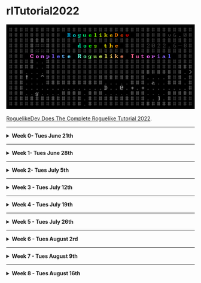 # rlTutorial2022

![rl Tutorial 2022](https://github.com/samelinux/rlTutorial2022/raw/main/images/rlTutorial2022.png "Logo")

[RoguelikeDev Does The Complete Roguelike Tutorial 2022](https://www.reddit.com/r/roguelikedev/comments/vhfsda/roguelikedev_does_the_complete_roguelike_tutorial/).

- - -

<details>
<summary><b>Week 0- Tues June 21th</b></summary>

Bolerplate code. Here you can find the partial source: [tag](https://github.com/samelinux/rlTutorial2022/releases/tag/week0)

- [keyboard.c](keyboard.c)

  This file contains some functions to easly setup, reset and use the keyboard.

- [macro.h](macro.h)

  This fail contains just some macro that could be usefull in the future

- [main.c](main.c)

  This file contains the main function of the program and for now it's just a placeholder to show some "engine" functionality

- [position.c](position.c)

  This file contains a rough implementation of 2d positions structure and functions, we will expand this during the tutorial ... or we can scrapp it if not usefull

- [random.c](random.c)

  This file contains a straight copy and paste of a Lehmer random number generation function from wikipedia and some utility.

  We will mostly only use two functions randomSetup and randomDice

- [screen.c](screen.c)

  This file contains a rough and semplified ncurses implementation with way less functions but way easier to understand.

  It is base on ansi escape codes which is a fancy way to say "codes to instruct the terminal on how to draw things".

  With this you can print character and string anywhere on the terminal using foreground and background colors ... i think this will be enough for the tutorial, but we can expand this if we need to.

- [signal.c](signal.c)

  This file contains some code to help people which are less familiar with C debug some crashes.

  Nothing special, it just register some callback for handling signals the operating system may throw at your game in case we write something wrong (think of it as a way more destructive try/catch which always and with a crash and a stack trace 8p ).

- [time.c](time.c)

  This file contains just a function to get the current timestamp in milliseconds, it may come handy to profile some map generation/pathfinding algorithm.

  I'm not 100% sure we will need this, but if costs nothing to have it laying around.

</details>

- - -

<details>
<summary><b>Week 1- Tues June 28th</b></summary>

<details>
<summary> Part 0 - Setting Up </summary>

  - Build automation

    We will use [make] to automate the building process. You can find it [here](https://www.gnu.org/software/make/) but it can be already installed on your system if you choose to install some developer tool (Xcode on macos, gcc toolchain on linux)

  - Compiler

    We will use [gcc] to compile our code. You can find it [here](https://gcc.gnu.org/install/) but it come as a package in most linux distribution and as part of Xcode on macos.

  - Editor

    To edit your code you can use any editor you like, i personally use [vim](https://www.vim.org/) but [clion](https://www.jetbrains.com/clion/), [visual studio code](https://code.visualstudio.com/) and [Xcode](https://developer.apple.com/xcode/) are good alternatives.

  - Terminal

    All linux distro and macos come with a preinstalled terminal.

    I'm pretty sure you can use any terminal you want as long as it supports at last the original ansi 8 colors specification.

 - Testing the environment

   To test your environment you can use the boilerplate code i created in week 0 which you can find [here](https://github.com/samelinux/rlTutorial2022/releases/tag/week0).
   - Download the zip and unpack it (or checkout the project and then checkout the week0 tag)
   - open your favorite terminal and move to the code directory (using the command 'cd')
   - start the build using the command 'make'
   - start the compiled program with the command './target'
   If all went right you should see something like this:

- Result

   ![part0 001](https://github.com/samelinux/rlTutorial2022/raw/main/images/part0_001.png "Part 0 screenshot")

</details>

<details>
<summary> Part 1 - Drawing the '@' symbol and moving it around </summary>

You can find the code from Week 1, Part 1 [here](https://github.com/samelinux/rlTutorial2022/releases/tag/week1part1).

- Player structure

  We start by creating a structure to represent the player and give it a name.

  For now we just need his coordinates, but we will add property to the player structure as we go on.
```c
struct player_t
{
 int x;
 int y;
};
typedef struct player_t player_t;
```

- Player input handling

  Next we need a way to work with a player: initialize it and modify it base on the game and the player state.

  For now playerInit just set the player coordinates to 0, but later we will add more properties initializations (like hit point, stat values, ...).

  Since the player is basycally just composed of his coordinates, playerHandleInput just handle the input to move the player around.

  Since there's no world player movements are free, no collision, no enemies to attack, ... not much to do.

  For this purpose we have created two functions:
```c
void playerInit(player_t* player);
void playerHandleInput(player_t* player,char input);
```

- main flow

  The next thing to do is to modify the main function to implement a minimalistic game loop: display the player, move the player base on his input and quit.

  As you can see the code is quite commented so i'll not go much into datails on the implementation or the code itself, you can download each week and each part separately and take a look/play with it.

  All this logic is implemented in
```c
while(command!='q')
 {
  //clear the screen
  screenClear();

  //draw the player and a hint on how to quit
  screenPut(player.x,player.y,'@');
  screenPrint(0,screenHeight,"Press 'q' to quit");

  //get player input
  command=keyboardRead();
  //handle the input based on game/player status
  playerHandleInput(&player,command);
 }
```

- Extra

  I've uniformed all "libraries" init/deinit function names to have the same structure.

  I've added an init and a deinit function to screen basically to hide/show the terminal cursor and clear the screen/attributes (this is just a convenience)

  I've also added some comments to some file ... expect this since sometime i'll forget to add all comments 8p

- Result

  ![part1 001](https://github.com/samelinux/rlTutorial2022/raw/main/images/part1_001.png "Part 1 screenshot")

</details>

</details>

- - -

<details>
<summary><b>Week 2- Tues July 5th</b></summary>

<details>
<summary> Part 2 - The generic Entity, the render functions, and the map </summary>

You can find the code from Week 2, Part 2 [here](https://github.com/samelinux/rlTutorial2022/releases/tag/week2part2).

- [main.c](main.c)

  In Part2 we added map and monster to the main loop (for now just initialization and drawing). We also removed the player variable since we're going to isolate it inside [player.c](player.c)

- [player.c](player.c)

  We moved the player variable here and modified all functions accordingly. Also we've added two checks during player movements:

  1. map boundaries to limit the player movements inside the map
  2. tile walkable flag to to limit the player movements on walkable tiles

  We also added a convenience function to render the player

- [map.c](map.c)

  This file will contain all map related functions and data types.

  Take a look at [map.c](map.c) to have a better understanding of all map related functions, they are quite commented.

  For now all maps data types we need are:
```c
enum mapType_t
{
 MAP_NONE=0,
 MAP_EMPTY,
 MAP_SAMPLE,
 MAP_MAX,
};
typedef enum mapType_t mapType_t;
```
  This enum is basically a list of all "buildable" maps.
```c
struct map_t
{
 mapType_t type;
 tile_t tiles[MAP_WIDTH*MAP_HEIGHT];
};
typedef struct map_t map_t;
```
  This struct is the representation of a map containing its type and all its tiles.

- [mapSample.c](mapSample.c)

  To separate all map types on their own file we created the file so we can implement the "building" of MAP_SAMPLE maps type. There's not much going on for now, this is just a basic map, we will add more in Part3

- [monster.c](monster.c)

  This file will contain all single monster related functions and data type. Here we will implement combat, movement and the fundation of a single monster AI.

  For now we wrote some simple functions like monsterInit to initialize a monster based on its type.

  There are also a "family" of functions, that we will expand in the future, which basically act as a "database" of monster property like monsterGlyph and monsterColor.

  In [monster.h](monster.h) we will define all monster data type like:
```c
enum monsterType_t
{
 MONSTER_NONE=0,
 MONSTER_RAT,
 MONSTER_MAX,
};
typedef enum monsterType_t monsterType_t;
```
  Which is basically a list of all existing monster in the game.
```c
struct monster_t
{
 monsterType_t type;
 int16_t x;
 int16_t y;
 char glyph;
 int8_t color;
};
typedef struct monster_t monster_t;
```
  Which is the representation of a single monster with all its characteristics

- [monsters.c](monsters.c)

  This file will contain functions related to all existing monsters like start their turn, render them, add/remove a monster from existence, ...

- [tile.c](tile.c)

  This file will contain all tile related functions and data types.

  Take a look at [tile.c](tile.c) to have a better understanding of all tiles related functions, they are quite commented.

  We added some function to work with tiles like tileInit which initialize a tile based on its type and, as we did with [monster.c](monster.c), a family of functions, that we will expand in the future, which basically act as a "database" of tiles property like tileGlyph, tileFGColor, tileBGColor, tileWalkable and tileBlockFOV.

  For now, all tiles data types we need are:
```c
enum tileType_t
{
 TILE_NONE=0,
 TILE_FLOOR,
 TILE_WALL,
 TILE_MAX,
};
typedef enum tileType_t tileType_t;
```
  Which is basically a list of all existing tile type in the game (we will add TILE_WATER, TILE_LAVA, ... for example)
```c
struct tile_t
{
 tileType_t type;
 char glyph;
 int8_t fgColor;
 int8_t bgColor;
 bool walkable;
 bool blockFOV;
};
typedef struct tile_t tile_t;
```
  Which is the representation of a single tile with all its characteristics

- Result

  ![part2 001](https://github.com/samelinux/rlTutorial2022/raw/main/images/part2_001.png "Part 2 screenshot")

</details>

<details>
<summary> Part 3 - Generating a dungeon </summary>

You can find the code from Week 2, Part 3 [here](https://github.com/samelinux/rlTutorial2022/releases/tag/week2part3).

- [mapCave.c](mapCave.c)

  The big changes of Part 3 are all in this file. This is part of a family of files that we will expand to implement other types of map.

  The main and only functions in this type of files is in the form map(TYPE)Build which is responsable of building the type of map we want, in this case a cave.

  To build a cave we use a model called "cellular automata", to know more about them take a look here: [wikipedia](https://en.wikipedia.org/wiki/Cellular_automaton). 
  Maybe you are familiar with [Conway's game of life](https://en.wikipedia.org/wiki/Conway%27s_Game_of_Life) which you can play around with [here](https://playgameoflife.com/) ... to generate caves we simply change the rules!

  Take a look at [mapCave.c](mapCave.c) to have a better understanding of how we implemented a cellular automata and how we used it to generate our map.

- [monster.c](monster.c) and [player.c](player.c)

  We had to modify how we place entities in the map since now not all tiles are walkable and we do not want to bury alive neither monsters nor the player.

- position.c

  I choose to remove position_t and its relative files from the project since this is a tutorial and I want to keep things as simple as possible.

- [map.c](map.c)

  We added some convenience functions inside the map basic file to ease maps generation, the most important being [mapIsConnected](https://github.com/samelinux/rlTutorial2022/blob/9facbc8874a7a542177c1b25e88f33ccb71972be/map.c#L68) which we use to ensure our maps are fully connected.

- [signal.c](signal.c)

  We added a special signal handler for SIGINT so when the player press ctrl+c to halt the game we do not leave the terminal and the screen messed up (I noticed that when closing with ctrl+c the cursor did not become visible again).

- Result

  ![part3 001](https://github.com/samelinux/rlTutorial2022/raw/main/images/part3_001.png "Part 3 screenshot")

</details>

</details>

- - -

<details>
<summary><b>Week 3 - Tues July 12th</b></summary>

<details>
<summary> Part 4 - Field of View </summary>

You can find the code from Week 3, Part 4 [here](https://github.com/samelinux/rlTutorial2022/releases/tag/week3part4).

- [bresenham.c](bresenham.c)

  added a "line drawing" function wich for now is only used to calculate the player field of view inside the map. This uses the Bresenham's line algorithm that calculate "digital" lines (digital intended as pixel perfect, without antialiasing).

  I'm not going much into details about the algorithm itself since it is explained quite well in its [wikipedia page](https://en.wikipedia.org/wiki/Bresenham%27s_line_algorithm).

  We use it to trace lines from the player position to each tile inside his line of sight distance, checking whatever an unobstructed line can be made (without hitting any wall for now, but in the future there could be other tiles/object that block the line of sight). The set of tiles which a player can see it's called his field of view.

- [macro.h](macro.h)

  added math.h to the import since is uses the sqrt function. Now it generates a compiler error because we are using the distance macro. Before, since macro are exapanded in place (literally sobstituting the defined "string" for the "difining" string) this was not a problem.

- [main.c](main.c)

  We added field of view reset and calculation inside the main loop. This refresh the player field of view after each action giving us the opportunity to explore the map instead of having it fully visible from the start.

- [map.c](map.c)

  We added mapResetFOV to reset the tiles visible attribute so we can calculate the player field of view "fresh" each turn. This basically set all tiles in the map as non visible, afther this function you should always call playerCalculateFOV otherwise no tile will be visible on the next map rendering call.

  We modified the render function to render only visible and seen tiles. Now that a player has his own filed of view we can fully render only the tiles he sees and the tile marked as "to be remembered" (more on this later). As said before, this create a nice feel ofexploration and a character memory of the map, almost as if the here draws the maps edge while exploting to remember the way back.

- [monster.c](monster.c)

  I added a missing return at end of file (my OCD was tilting).

- [monsters.c](monsters.c)

  We modified the render function to render only visible monsters (a visible monster is one staying on a visible tile). This create the uncertainty of knowing the position of monsters outside the player field of view, is the monster still there?

- [player.c](player.c)

  We adde playerCalculateFOV which calcuate the actual player field of view inside the map. As said before this has to be called, almost always, in pairs with mapResetFOV to have a "fresh" field of view each turn. No one is forcing you to only call playerCalculateFOV and never cal mapResetFOV, this will generate a prefect memory of the map from the player prospective! Try it!

- [tile.c](tile.c)

  We added visible and seen property to all tiles (to implement field of view and map memory). visible is used to mark a tile actually visible from the player point of view while seen is used to implement character memory: an hero in a dungeon can not remember all the map details, just the walls outline to track his way back.

  We added tileRememberViewed to implement map memory on a tileType_t basis, with this we can have the character remember only important tiles (for now only walls) which the player can use at his own advantage (think about remembering traps position ...).

- Result

   ![part4 001](https://github.com/samelinux/rlTutorial2022/raw/main/images/part4_001.png "Part 4 screenshot")

</details>

<details>
<summary> Part 5 - Placing Enemies and kicking them (harmlessly) </summary>

You can find the code from Week 3, Part 5 [here](https://github.com/samelinux/rlTutorial2022/releases/tag/week3part5).

- [main.c](main.c)

  We moved some code to have more consistent logic blocks, now the "engine" initialization is all in one block.

  We removed the rat generation we used in past weeks, we do not need it anymore since we are generating way more monsters to make floors more "enjoyable". For now monsters generation is done inside [map.c](map.c) but we can move it inside map types specific files so we can customize each floor.

  We added monster turns handling when the player takes a turn ... this seems fair even if, for now, monsters have no artificial intelligence so they do nothing 8)

- [map.c](map.c)

  We added monsters spawn after map generation by adding a call to [monsterPoolSpawn](https://github.com/samelinux/rlTutorial2022/blob/e7e9f8955dce594fcc1f761e361e6ad6a3e3bdf5/map.c#L28) after generating the map. This, as said before, can be moved in map types specific files so we can customize each floor.

  We added a check in map coordinates randomization so we do not pick monsters occupied tiles. This is usefull when searching for a coordinate to spawn (or teleport) the player and for spawning monsters (so we do not pile up them!).

- [monsters.c](monsters.c)

  We removed the file to keep the code simpler, we do not need to separate single monster functions from multi-monsters functions.

- [monster.c](monster.c)

  We renamed some functions (which where in monsters.c) to make it clear that they are "pool functions" (monsterPoolInit for example which initialize the pool of monsters). This is not necessary, but i think this is better from a tutorial prospective.

  We added a name to monsters and loaded it in monsterInit. This way we can better comunicate to the player what monsters are doing and what the player is interacting with.

  We changed some monsterType_t character representation to '?' so we see if we miss a case in monsterGlyph. If you add more monster types and forget to add their case in [monsterGlyph](https://github.com/samelinux/rlTutorial2022/blob/e7e9f8955dce594fcc1f761e361e6ad6a3e3bdf5/monster.c#L38) you will see a '?' instead of a blank tile, this is way easier to spot.

  We added two type of new monsters: orc and troll.

  We added monsterPoolSpawn which is used during map generation to popolate floors and, as said before, we can move it inside map types specific files so we can customize each floor. For now it is way easier to have it centralizedin just one point, but feel free to try having a different number of monsters for each different map type.

  We added monsterPoolAt to easly retrive monsters given their coordinates, this is usefull when checking for player movements but also while spawning monsters.

  We added monsterPoolHandleTurn which generate a new turn for all monsters when the player takes a turn ... this is fair because monsters have thier right too!
  
- player.c/h

  We modified playerHandleInput to return a boolean value which inform the main loop that the player has or has not taken a turn so we can make monster take their turns. For now all player actions generate a new turn, but in the future we can have actions that do not take a turn: think about a player wanting to look at his surrounding, it makes sense that this action should not consume a turn.

  We added the basics to implement "bump combat" in playerHandleInput, if the player moves toward a monster occupied tile then he attack the monsters instead of moving. This is basically all we need to implement hand-to-hand combat ... it is taht simple!

- tile.c

  We changed some tileType_t character representation to '?' so we see if we miss a case in tileGlyph. Take a look above at the comments for monster.c to better understand why.

- Result

  ![part5 001](https://github.com/samelinux/rlTutorial2022/raw/main/images/part5_001.png "Part 5 screenshot")

</details>

</details>

- - -

<details>
<summary><b>Week 4 - Tues July 19th</b></summary>

<details>
<summary> Part 6 - Doing (and taking) some damage </summary>

You can find the code from Week 4, Part 6 [here](https://github.com/samelinux/rlTutorial2022/releases/tag/week4part6).

- general

  I changed all the #include directives to be more precise. Until now there
   where no problems including all the necessary header inside other header
   files, but now we have some header cycles. To avoid any further problem,
   now each source/header file include only the needed headers.

   I also changed some memset parameters, they worked anyway but with this
    changes the call is more correct.

- [keyboard.c](keyboard.c)

  We added support for numpad movement and for diagonal movement while using
   arrows via home,end,pageUp and pageDown.

- [macro.h](macro.h)

  Since distance uses sqrt which returns a double I added a cast to int16_t
   so it should not cause any problems with conversion.

- [main.c](main.c)

  I removed a unnecessary mapResetFOV since it is already done in
   playerCalculateFOV.

- [map.c](map.c)

  We added an implementatio of Dijkstra map to perform monsters pathfinding.
   You can learn more about Dijkstra maps on [roguebasin](http://www.roguebasin.com/index.php/Dijkstra_Maps_Visualized) and on [wikipedia](https://en.wikipedia.org/wiki/Dijkstra%27s_algorithm).

   Basically we create three functions to clear and compute Dijkstra maps and
   to retrive its values.

- [monster.c](monster.c)

  We added some stats to monsters: maxHitPoints, hitPoints, attack and
   defence. These stats are used to implement the combat which, for now, is
   quite easy and completly predictable.

  We also added the Dijkstra map calculation before each monsters turn because
   other monsters obstruct passing on the tile they occupy.

  Next we added a basic artificial intelligence to make monsters alive. For
   now they just move towards the player (using the Dijkstra maps pathfinding)
   and attack him when in reach.

  You can easly add other artificial inteligence, for example a
   MONSTER_AI_WANDER which just move randomly and attack the player if in
   reach. It is just a simpler MONSTER_AI_HOSTILE which does not take into
   account the pathfinding. Try it!

  To ease the creation of multiple monster artificial intelligence we added a
   function [monsterBestMoveToReachPlayer](https://github.com/samelinux/rlTutorial2022/blob/68ac51471761f2f1b154a388e320d5f9609f0823/monster.c#L227) which move the monster toward the
   players. This function will be usefull when wrinting more artificial
   intelligence.

- [player.c](player.c)

  We added the same monsters stats to the player: maxHitPoints, hitPoints,
   attack and defence. Now the player can attack monster and get attacked ...
   and eventually die.

  Since moveing in just in the four cardinal direction is limiting, tedious
   during exploration and monsters can move diagonally, we also added diagonal
   movement for the player.

  In [playerRender](https://github.com/samelinux/rlTutorial2022/blob/6fd26f54caf0567f42a5550dfbc6fd1b8f02c776/player.c#L116) we added an indication of the player hitPoints and
   maxHitPoints. For now it is writtein in the upper left corner of the screen
   over the map, in the next Part we will polish the interface and move it in
   a better place.

  We also added three functions to implement combat, one to calculate if a
   monster is in attack range, one to implement player to monster attacks and
   one to implement monster to player attack. I've decided to have them
   separate as the data structure to represent the player and the monsters so
   we can optimize more the single data structures to fit more its uses.
   The combat is quite simple: attacking a target deals (attacker attack
   stat)-(defender defence) damage. This is completely predictable, we will
   add some randomness in the future, for now it is more than enough to kill
   and be killed.
   One important note: dead monsters do not leave corpses because I am
   planning to implement them as item.

- [signal.c](signal.c)

  I added screenDeinit and keyboardDeinit inside [signalHandler](https://github.com/samelinux/rlTutorial2022/blob/6fd26f54caf0567f42a5550dfbc6fd1b8f02c776/signal.c#L47) so even in
  case of a crash the terminal should recover to its original settings.

- [monsterAIHostile.c](monsterAIHostile.c)

  In this file we added a basic "seek and destroy" artificial intelligence for
   our monsters. They will basically move toward the player and try to kill
   him. They do not need line of sight to start being aggressive and do not
   lose interest/will/sight ... they are basically the perfect killing
   machine!

  You can easly add more artificial intelligence in files named monsterAIXXX
   to create a family of files. For example you can create, as mentioned
   before, a monsterAIWander which make a monster wander through the level and
   switch to monsterAIHostile in case it sees the player (remember, if the
   player sees the monster, the opposite is also true!).

- Dijkstra map example

  By modifying the [mapRender](https://github.com/samelinux/rlTutorial2022/blob/6fd26f54caf0567f42a5550dfbc6fd1b8f02c776/map.c#L129) you can easly print the Dijkstra maps value
  (modulo 10 to have a clearer result) and visualize them directly in game.

  ![part6 001](https://github.com/samelinux/rlTutorial2022/raw/main/images/part6_001.png "Part 6 Dijkstra map example")

- Result

  As I said before, these monsters artificial intelligence are a little bit
   overtuned; they will find you anywhere in the level, they will surround you
   and they will kill you!

  ![part6 002](https://github.com/samelinux/rlTutorial2022/raw/main/images/part6_002.png "Part 6 screenshot")


</details>

<details>
<summary> Part 6.5 - Creating a better loop </summary>

You can find the code from Week 4, Part 6.5 [here](https://github.com/samelinux/rlTutorial2022/releases/tag/week4part6.5).

- [main.c](main.c)

  I deeply changed the main loop of the game by adding [player states](https://github.com/samelinux/rlTutorial2022/blob/e7496a7a7f56890988c6d74ce2d27f3e5947b6f2/player.h#L9).

  Player states are used to separate the input and update logic of various
   screen/logic block of the game into separate files and functions. For example
   the STATE_MAP handle all player input specific to the map screen which for
   now is just movement.

  We created the function [mainQuit](https://github.com/samelinux/rlTutorial2022/blob/e7496a7a7f56890988c6d74ce2d27f3e5947b6f2/main.c#L45) which can be used everywhere in the code
   to safetly exit the program, deinitializing all "engine" system and
   returning the terminal to its initial configuration.

- [map.c](map.c)

  We splitted the map initialization from the map generation and added a
   function to deinitialize the map. For now the [mapDeinit](https://github.com/samelinux/rlTutorial2022/blob/e7496a7a7f56890988c6d74ce2d27f3e5947b6f2/map.c#L24) function is now
   veryusefull because we allocate the map statically, but its utility will
   become clear in the future if we decide to allocate the map dinamically.

- [monster.c](monster.c)

  We adde a deinitialization function as in [map.c](map.c) for the monsters pool
   for the same reason.

- [player.c](player.c)

  We adde a deinitialization function as in [map.c](map.c) for the player for the
   same reason.

  We changed a bit how the player is initializaed.
  Now the [playerInit](https://github.com/samelinux/rlTutorial2022/blob/e7496a7a7f56890988c6d74ce2d27f3e5947b6f2/player.c#L19) function just setup the player state so the game start
   in the main menu screen.
  The [playerNewGame](https://github.com/samelinux/rlTutorial2022/blob/e7496a7a7f56890988c6d74ce2d27f3e5947b6f2/player.c#L32) function setup the player to start a new game, we will
   eventually create also a playerLoadGame function.

  [playerUpdate](https://github.com/samelinux/rlTutorial2022/blob/e7496a7a7f56890988c6d74ce2d27f3e5947b6f2/player.c#L44) is now just a wrapper which calls the correct stateXXXUpdate
   function. Also [playerRender](https://github.com/samelinux/rlTutorial2022/blob/e7496a7a7f56890988c6d74ce2d27f3e5947b6f2/player.c#L61) become a wrapper to the correct
   stateXXXRender function.
  This is quite usefull because let us separate various update and render code
   for the different screen/logic block of the game.

  We also added a state change in [playerAttackedBy](https://github.com/samelinux/rlTutorial2022/blob/e7496a7a7f56890988c6d74ce2d27f3e5947b6f2/player.c#L158) function to move the
   player to the game over screen if he reach 0 hit points.

- [stateGameOver.c](stateGameOver.c)

  This file contains the update and render function for the game over screen.

  [stateGameOverUpdate](https://github.com/samelinux/rlTutorial2022/blob/e7496a7a7f56890988c6d74ce2d27f3e5947b6f2/stateGameOver.c#L8) is quite simple, when the player press return move
   him to the main menu.

  [stateGameOverRender](https://github.com/samelinux/rlTutorial2022/blob/e7496a7a7f56890988c6d74ce2d27f3e5947b6f2/stateGameOver.c#L21) for now is also quite simple, it just prints "You
   died" in the middle of the screen. Note that we do not clear the screen
   in this state so the last map rendered remain visible and the player can see
   his last moment of life.

- [stateMainMenu.c](stateMainMenu.c)

  This file contains the update and render function for the main menu screen.
  It is just a basic main menu, but in the future we will add a real menu for
   the player to start a new game, load a saved one if present and maybe change
   some game options.

- [stateMap.c](stateMap.c)

  This file contains the update and render function for the main game screen.

  [stateMapUpdate](https://github.com/samelinux/rlTutorial2022/blob/e7496a7a7f56890988c6d74ce2d27f3e5947b6f2/stateMap.c#L11) handle all the input needed to let the player move in the
   map. In the future we will add others keys to let the player perform other
   actions like: access his backpack, examine the map, ...

  [stateMapRender](https://github.com/samelinux/rlTutorial2022/blob/e7496a7a7f56890988c6d74ce2d27f3e5947b6f2/stateMap.c#L113) just render the map. In the next part we will polish this
   screen to print more usefull informations.

</details>

<details>
<summary> Part 7 - Creating the Interface </summary>

You can find the code from Week 4, Part 7 [here](https://github.com/samelinux/rlTutorial2022/releases/tag/week4part7).

- [map.c](map.c)

  We modified the [mapRender](https://github.com/samelinux/rlTutorial2022/blob/2a1d6cce6f26034bffa5e2bc8f6cd2196960bb28/map.c#L141) function to render the map from a specific point
   of view. This enable us to render the map from the player perspective or,
   while examining the map, from a tile perspective.

- [monster.c](monster.c)

  We added a function to draw a monster from a specific point of view to be able
   to draw monster from the player perspective and from any tile perspective.
   This is usefull to implement the map examination command.

  We also modified [monsterPoolRender](https://github.com/samelinux/rlTutorial2022/blob/2a1d6cce6f26034bffa5e2bc8f6cd2196960bb28/monster.c#L202) to take advantage of the new monster
   render function.

- [player.c](player.c)

  We added some field to the player structure to implement some nice feature.

  We added a journal for the player to read where every important event gets
   logged up to 100 events. In the map state, only the last few events get
   printed. To ease the reading we also added a state to view the full journal.
   To write to the journal we created the [playerLog](https://github.com/samelinux/rlTutorial2022/blob/2a1d6cce6f26034bffa5e2bc8f6cd2196960bb28/player.c#L109) function.
   Since now we have a journal, all combat event gets written to it instead of
   the terminal.

  We added two coordinates examineX and examineY which are used in the
   STATE_EXAMINE_MAP to move around the selection. This state is quite usefull
   for the player since it enables the player to move according to threats he
   spots on the map from further away.

  We also added a functon to render the player from a specific point of view.
   This function is used while examining the map to easly draw the player with
   inverted colors.

- [stateGameOver.c](stateGameOver.c)

  We added an hack in this state to have an updated map in the death screen so
   the player can see the killing blow log and his hit points after dieing.

- [stateMap.c](stateMap.c)

  We added two new command to the map screen: 'x' to eXamine the map and 'J' to
   view the Journal.

  The bulk of the UI update is in this state:

  1. we constrained the map to MAP_VIEWPORT_WIDTH x MAP_VIEWPORT_HEIGHT
  2. we move the player stats to the remaining space on the right
  3. we added the last lines of the journal in the remaining space under the map

- [tile.c](tile.c)

  We added a name to all tile so we can display it when the player examine map
   tiles.

  We also added a utility function to draw tiles.

- [stateExaminemap.c](stateExaminemap.c)

  This state handle all the game logic that let the player examine the map, from
   handling the input to move the selection, to drawing a modified versione of
   the map and some info on the selected tile. To have a better understanding of
   it take a look at the implementation, it is quite easy and indipendent from
   the rest of the code.

- [stateJournal.c](stateJournal.c)

  This state handle all the game logic that let the player view the full journal
   of the last 100 events, from handling the scrolling to drawing it. The code
   is very very simple, take a look at the file to have a better idea of how it
   works.

  This is a perfect example and should clarify why we created the states in
   first place: to separate the varius game block in separate files which are
   smaller and easier to understand.

- New UI result

  ![part7 001](https://github.com/samelinux/rlTutorial2022/raw/main/images/part7_001.png "Part 7 new UI")

- Examine command result

  ![part7 002](https://github.com/samelinux/rlTutorial2022/raw/main/images/part7_002.png "Part 7 examine command")

</details>

</details>

- - -

<details>
<summary><b>Week 5 - Tues July 26th</b></summary>

<details>
<summary> Part 8 - Items and Inventory </summary>

You can find the code from Week 5, Part 8 [here](https://github.com/samelinux/rlTutorial2022/releases/tag/week5part8).

- Refactoring

  I changed the [player](https://github.com/samelinux/rlTutorial2022/blob/b069e62e54e4861084f476a508ce9396f4143ac4/player.c#L20) variable to be global and removed all pointer passed
   across functions to make the tutorial easier to follow. It is not a good
   practice to have global variables, but in the end a roguelike needs a player.
   You can write each player structure attribute setter and getter, I decided to
   skip this because i find it easier to follow in a tutorial.
   This changes made all stateXXX functions take one leass argument, the player
   pointer.

- [map.c](map.c)

  I added a reset of the pool of monster while generating the map, for now it is
   not much usefull, but when we will add multiple dungeon levels it will clear
   the old map monsters. As of right now, if you generate a new map after the
   first one you will end up with some monsters of the previous level in the new
   level.
  We also added item spawning and, of course, a reset of the item pool.

- [player.c](player.c)

  I fixed some bad [memset](https://man7.org/linux/man-pages/man3/memset.3.html)
  We added all the new player parameters to the [playerNewGame](https://github.com/samelinux/rlTutorial2022/blob/b069e62e54e4861084f476a508ce9396f4143ac4/player.c#L36) function to
   setup his variable before game start.
  We added a backpack which can contain 10 items to the player structure. I'm
   not a fan of infinite inventories in games and I don't want to overcomplicate
   the tutorial with items weight/size so I decided to keep it simple. Also, in
   every game i tried out, even game with strict item carry capacity, players
   can carry too many items in my opinion.
  We added some functions to manipulate the player backpack easly:
   1. [playerBackpackCount](https://github.com/samelinux/rlTutorial2022/blob/b069e62e54e4861084f476a508ce9396f4143ac4/player.c#L243) to retrive the number of items stored in the
    backpack
   2. [playerPackBackpack](https://github.com/samelinux/rlTutorial2022/blob/b069e62e54e4861084f476a508ce9396f4143ac4/player.c#L259) to pack the items in the player backpack
   3. [playerPickup](https://github.com/samelinux/rlTutorial2022/blob/b069e62e54e4861084f476a508ce9396f4143ac4/player.c#L283) to move an item from anywhere to the player backpack
   4. [playerUseSelectedItem](https://github.com/samelinux/rlTutorial2022/blob/b069e62e54e4861084f476a508ce9396f4143ac4/player.c#L299) to allow the player to use items in his backpack
   5. [playerDropSelectedItem](https://github.com/samelinux/rlTutorial2022/blob/b069e62e54e4861084f476a508ce9396f4143ac4/player.c#L317) to allow the player to drop items

- [stateExamineMap.c](stateExamineMap.c)

  We added item rendering on the map and in the info on the bottom of the
   screen.This is usefull so a player can have a better picture of his surrounding.

- [stateMap.c](stateMap.c)

  We added item rendering to the map and the commands to pickup items on the
   ground and view the player backpack [i/,/g]. Since we have [itemPoolRender](https://github.com/samelinux/rlTutorial2022/blob/b069e62e54e4861084f476a508ce9396f4143ac4/item.c#L177)
   this was quite easy as adding new commands to a state: just add their
   relative cases in stateXXXUpdate.

- [item.c](item.c)

  This file is the main implementation of all items generic functions. Take a
   deep look into it since it implements the basis, items specific functions
   will be in separate file as for [itemHealthPotion.c](itemHealthPotion.c)
   which implements all ITEM_HEALTH_POTION functions (for now just the use
   function).
  We adde the basic data structure to represent an item:
```c
enum itemType_t
{
 ITEM_NONE=0,
 ITEM_HEALTH_POTION,
 ITEM_MAX,
};

struct item_t
{
 itemType_t type;
 char name[ITEM_NAME_LENGTH];
 int16_t x;
 int16_t y;
 char glyph;
 int16_t color;
};
```
  We also wrote a lot of functions:
   1. [itemInit](https://github.com/samelinux/rlTutorial2022/blob/b069e62e54e4861084f476a508ce9396f4143ac4/item.c#L14) to setup an item structure from its type
   2. [itemRender](https://github.com/samelinux/rlTutorial2022/blob/b069e62e54e4861084f476a508ce9396f4143ac4/item.c#L26) to render an item
   3. [itemName](https://github.com/samelinux/rlTutorial2022/blob/b069e62e54e4861084f476a508ce9396f4143ac4/item.c#L48) to retrive the item type name
   4. [itemGlyph](https://github.com/samelinux/rlTutorial2022/blob/b069e62e54e4861084f476a508ce9396f4143ac4/item.c#L60) to retrive the item type glyph
   5. [itemColor](https://github.com/samelinux/rlTutorial2022/blob/b069e62e54e4861084f476a508ce9396f4143ac4/item.c#L72) to retrivethe item type color
   6. [itemUse](https://github.com/samelinux/rlTutorial2022/blob/b069e62e54e4861084f476a508ce9396f4143ac4/item.c#L84) the implement different item type usage
   7. [itemPoolInit](https://github.com/samelinux/rlTutorial2022/blob/b069e62e54e4861084f476a508ce9396f4143ac4/item.c#L102) to init the item pool
   8. [itemPoolDeinit](https://github.com/samelinux/rlTutorial2022/blob/b069e62e54e4861084f476a508ce9396f4143ac4/item.c#L108) the deinit the item pool
   9. [itemPoolAdd](https://github.com/samelinux/rlTutorial2022/blob/b069e62e54e4861084f476a508ce9396f4143ac4/item.c#L115) to add an item to the pool
   10. [itemPoolSpawn](https://github.com/samelinux/rlTutorial2022/blob/b069e62e54e4861084f476a508ce9396f4143ac4/item.c#L129) so spawn some items in the map
   11. [itemPoolCountAt](https://github.com/samelinux/rlTutorial2022/blob/b069e62e54e4861084f476a508ce9396f4143ac4/item.c#L146) to count the number of items at a given location
   12. [itemPoolAt](https://github.com/samelinux/rlTutorial2022/blob/b069e62e54e4861084f476a508ce9396f4143ac4/item.c#L161) to retrive the n-th item at a given location
   13. [itemPoolRender](https://github.com/samelinux/rlTutorial2022/blob/b069e62e54e4861084f476a508ce9396f4143ac4/item.c#L177) to render all visible items

- [itemHealthPotion.c](itemHealthPotion.c)

  In this type of file (itemXXX.c) we will implement all game logic of a single
   type of item (in this case ITEM_HEALTH_POTION).
  ITEM_HEALTH_POTION heal the player if it is used on the player.
  We implemented 'on the player' using the location of the player (his
   coordinate) so we can add more subtle items usage (for example using a
   scroll of lightning on the location of a monster). This implementation also
   allow us to implement a throw action (assuming we add a throwable attribute
   to all items and in particular to ITEM_HEALTH_POTION) to throw, for example,
   an ITEM_HEALTH_POTION to a monster and ... well ... heal it!

- [stateBackpack.c](stateBackpack.c)

  We added a state to show the player his backpack, but we added a twist to it:
   we show also the items on the ground in the right half of the screen. This
   makes it way easier for the player to manage his inventory by seeing his
   backpack side by side to the items on the tile he is occupying. It is NOT
   easier to implement, but it is quite statisfying when it comes together.
   We added almost all way to interact with the two panels:
    1. left/right/h/l/num4/num6  change tab
    2. TAB switch between tabs
    3. u/RETURN use the selected item even if it is on the ground
    4. g/, pick up an item if it is on the ground
    5. d drop an item if it is in the player backpack
    6. up/down/j/k/num2/num8 scroll selected tab on line up/down

- Result: items

  ![part8 001](https://github.com/samelinux/rlTutorial2022/raw/main/images/part8_001.png "Part 8 items")

- Result: backpack/pickup

  ![part8 002](https://github.com/samelinux/rlTutorial2022/raw/main/images/part8_002.png "Part 8 backpack")

</details>

<details>
<summary> Part 9 - Ranged Scrolls and Targeting </summary>

You can find the code from Week 5, Part 9 [here](https://github.com/samelinux/rlTutorial2022/releases/tag/week5part9).

- [item.c](item.c)

  We added three items: ITEM_LIGHTNING_SCROLL, ITEM_CONFUSION_SCROLL and
   ITEM_FIREBALL_SCROLL so we adde all the basic items handling code in the
   generic item functions.
  We changed all itemUseXXX to return a boolean value to know if the item use
   costs a player turn. This is usefull because some items do not get used
   instantly/if certain conditions are met.
  We also added [itemConsume](https://github.com/samelinux/rlTutorial2022/blob/43cdc2eedcefcdf5079fecd9cd8e7f5db9a4f16f/item.c#L216) to ease writing new items.

- [itemHealthPotion.c](itemHealthPotion.c)

  We changed the implementation of health potions use since now, when using one
   while at full health the game tells the player that he is already at full
   health and does nothing.

- [main.c](main.c)

  We added turns counting, nothing special but a new statistic the player can
   use.

- [monster.c](monster.c)

  We added confusionDuration to the mosnter_t structure to handle the confuse
   status and switch monster artificial intelligence during their turns. This
   has been implemented in monsterPoolHandleTurn as a modifier to the monsters
   artificial intelligence.
  We created the new artificial intelligence confused so in addition to haveing
   an handler for the confuse status we also can assign it as a real artificial
   intelligence.
  Since a confused monster can attack other monster, we added
   monsterAttackMonster: a function that take two monster as parameters and
   make the attacker attack the defender.
  We added a utility function monsterCheckDeath to automate the process of
   checking if a monster is dead, log the event to the player and remove the
   monster from the pool.

- [player.c](player.c)

  We enlarged the player line of sight range so more of the map can be seen
   while exploring. Before it was too small and not of much use.
  We added a state STATE_CHOOSE_TARGET to let the player choose a target. This
   is used in the process of reading ITEM_CONFUSION_SCROLL and
   ITEM_FIREBALL_SCROLL.
  I fixed a previous bug in which, while calculating the player field of view,
   I messed up a check on the length resulting in a smaller field of view than
   expected.

- [stateExamineMap.c](stateExamineMap.c)

  I fixed some mistake while writing the render function and not useing the
   types specific functions to render items, monsters and tiles.

- [stateMap.c](stateMap.c)

  We added the turn variable to the player info.

- [itemConfusionScroll.c](itemConfusionScroll.c) [itemFireballScroll.c](itemFireballScroll.c) [itemLightningScroll.c](itemLightningScroll.c)

  We added items specific files for confusion scrolls, lightning scrolls and
   fireball scrolls.
  In [itemFireballScroll.c](itemFireballScroll.c) we added an extra function
   to define the fireball range since it is usefull in the file itself but also
   when showing to the player the area of effect. This can be automated for any
   item type just by adding its case inside [stateChooseTarget.c](stateChooseTarget.c) while reading the item range.

- [monsterAIConfused.c](monsterAIConfused.c)

  This artificial intelligence is not used for now as a real monster artificial
   intelligence but rather to implement the monsters confused state. In the
   future we can use it to have particular type of monsters (like drunk orcs!).

- [stateChooseTarget.c](stateChooseTarget.c)

  This state is used to let the player choose a target for
   ITEM_CONFUSION_SCROLL and ITEM_FIREBALL_SCROLL but is quite usefull if we
   decide to implement ranged combat.
  Its implementation is very similar to [stateExamineMap.c](stateExamineMap.c)
   from which we completly reuse the render and the update functions. We just
   added some more input handling code to confirm the target and some more
   rendering code to display the item area if needed.

- Result

  ![part9 001](https://github.com/samelinux/rlTutorial2022/raw/main/images/part9_001.png "Part 9 using a fireball scroll")

</details>

</details>

- - -

<details>
<summary><b>Week 6 - Tues August 2rd</b></summary>

<details>
<summary> Part 10 - Saving and loading </summary>

You can find the code from Week 6, Part 10 [here](https://github.com/samelinux/rlTutorial2022/releases/tag/week6part10).

- General

  We added a utility function in player to change state, this is quite usefull
   because it allows us to move there all the state initialization code and
   have it in one place. This generate some changes in most state files.
  I fixed some minor bug and some player variables i forgot to initialize.

- .gitignore

  We added level\*.save and player.save to the ignore list to prevent git to
   asking to add them to the project.

- Makefile

  We added the deletion of all level\*.save and player.save when we make clean
   to easly delete saved game while developing.

- [item.c](item.c)

  We added [itemPoolSave](https://github.com/samelinux/rlTutorial2022/blob/18f824c7b8fd5bfe34d7d7270e9bd94e8fdd6d9b/item.c#L137) and [itemPoolLoad](https://github.com/samelinux/rlTutorial2022/blob/18f824c7b8fd5bfe34d7d7270e9bd94e8fdd6d9b/item.c#L148) to save and load all items to
   a specific file. Remember that our item pool is tie to the map, so it must
   be saved inside the same file of the map.

- [monster.c ](monster.c )

  We added [monsterPoolSave](https://github.com/samelinux/rlTutorial2022/blob/18f824c7b8fd5bfe34d7d7270e9bd94e8fdd6d9b/monster.c#L206) and [monsterPoolLoad](https://github.com/samelinux/rlTutorial2022/blob/18f824c7b8fd5bfe34d7d7270e9bd94e8fdd6d9b/monster.c#L217) to save and load all
   monsters to a specific file. Remember that our monster pool is tie to the
   map, so it must be saved inside the same file of the map.

- [map.c](map.c)

  We added [mapSave](https://github.com/samelinux/rlTutorial2022/blob/18f824c7b8fd5bfe34d7d7270e9bd94e8fdd6d9b/map.c#L33) and [mapLoad](https://github.com/samelinux/rlTutorial2022/blob/18f824c7b8fd5bfe34d7d7270e9bd94e8fdd6d9b/map.c#L44) to save and load the map to a file. To
   be ready to save multiple levels we made the function take a file as a
   parameter: it allow us to specify a new file for each future dungeon level!
   For now we only have one level (level 0, see player.c below) so we could
   save the map to a constant file (like "map.save") but in the future we will
   have multiple dungeon level.

- [player.c](player.c)

  We added [playerSave](https://github.com/samelinux/rlTutorial2022/blob/18f824c7b8fd5bfe34d7d7270e9bd94e8fdd6d9b/player.c#L43) and [playerLoad](https://github.com/samelinux/rlTutorial2022/blob/18f824c7b8fd5bfe34d7d7270e9bd94e8fdd6d9b/player.c#L54) to save and load the player to a
   file. We use, as in map.c above, a file parameter to know where to save.
   This is not necessary, but it keeps the code coherent and flexible.
  We added mainMenuSelection to the player structure to handle the main menu
   selection, see stateMainmenu.c below.
  We added dungeonLevel to the player structure to know where the player is
   inside a multiple levels dungeon. For now it is not usefull, but we will
   use it in the next Part to have the player movebetween dungeon levels.
   This is also usefull to save each dungeon floor map to a separate file so we
   can have only one level loaded at any time, but all levels (the player has
   already explored) available on disk.

- [main.c](main.c)

  We added a save game function call after each mosnters turn. We don't need to
   save each time a player take an action if it does not trigger a new turn.
   The player can examine the map, but since it does not advance the turn we
   don't need to save since the game state doesn't change.

- [stateMainMenu.c](stateMainMenu.c)

  We added a menu to start a new game, to load a previous game (if present)
   and to quit the game. We use the mainMenuSelection variable to keep track of
   the selection. You can notice that we added a little trick to the load last
   game menu: we draw if darker and prevent its selection if there's no game
   to load.

- [disk.c](disk.c)

  This file is responsable of opening and closing files to save/load from. It
   uses the standard C I/O library [fopen](https://man7.org/linux/man-pages/man3/fopen.3.html) and [fclose](https://man7.org/linux/man-pages/man3/fclose.3.html) functions. I tried to keep it as simple as possible.
  All the real load/save functions are in the respective files:
   [item.c](item.c), [player.c](player.c), [monster.c](monster.c),
   [map.c](map.c) and use the standard C I/O library [fread](https://man7.org/linux/man-pages/man3/fread.3.html) and [fclose](https://man7.org/linux/man-pages/man3/fwrite.3p.html).
  We added also some utility functions to save/load the whole game state and to
   check if there exist a loadable game.
  One particular function is [diskDeleteGame](https://github.com/samelinux/rlTutorial2022/blob/18f824c7b8fd5bfe34d7d7270e9bd94e8fdd6d9b/disk.c#L96) which uses [opendir](https://man7.org/linux/man-pages/man3/opendir.3.html) to list all file in the current
   directory to find all ".save" files and delete the ones containing "player"
   or "level".

- [stateConfirmNewGame.c](stateConfirmNewGame.c)

  We added this state to show how to implement a confirmation screen. It is
   quite usefull to prevent the player to delete his own saved games, but it is
   not strictly necessary. It's just a simple state with a prompt, if the
   player hit return it confirm the creation of a new game (deleting the old
   save), if the player hit escape it goes back to the main menu.

- Result

  ![part10 001](https://github.com/samelinux/rlTutorial2022/raw/main/images/part10_001.png "Part 10 main menu")

</details>

<details>
<summary> Part 11 - Delving into the Dungeon </summary>

</details>

</details>

- - -

<details>
<summary><b>Week 7 - Tues August 9th</b></summary>

<details>
<summary> Part 12 - Increasing Difficulty </summary>

</details>

<details>
<summary> Part 13 - Gearing up </summary>

</details>

</details>

- - -

<details>
<summary><b>Week 8 - Tues August 16th</b></summary>

Share you game / Conclusion

</details>
